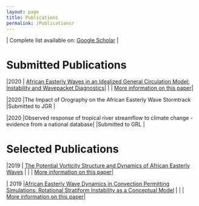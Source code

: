 ```yaml
---
layout: page
title: Publications
permalink: /Publications/
---
```





| Complete list available on: [Google Scholar](https://scholar.google.com/citations?user=lKUHkYIAAAAJ&hl=en&oi=ao) |








Submitted Publications
========================


|2020 | [African Easterly Waves in an Idealized General Circulation Model: Instability and Wavepacket Diagnostics](https://wcd.copernicus.org/preprints/wcd-2020-47/)|
| | [More information on this paper](../papers/2020/09/22/WA.html)|

|2020 |The Impact of Orography on the African Easterly Wave Stormtrack |Submitted to JGR |

|2020 |Observed response of tropical river streamflow to climate change - evidence from a national database|
|Submitted to GRL |



Selected Publications
========================


|2019 | [The Potential Vorticity Structure and Dynamics of African Easterly Waves](https://journals.ametsoc.org/doi/10.1175/JAS-D-19-0019.1) |
| | [More information on this paper](../papers/2019/12/28/PV.html)|


| 2019 |[African Easterly Wave Dynamics in Convection Permitting Simulations: Rotational Stratiform Instability as a Conceptual Model](https://agupubs.onlinelibrary.wiley.com/doi/abs/10.1029/2019MS001706) |
| | [More information on this paper](../papers/2019/11/01/PU.html)|
